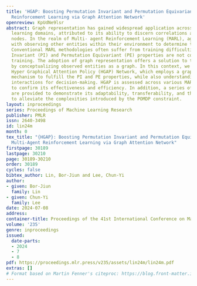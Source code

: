 ```yaml
---
title: 'HGAP: Boosting Permutation Invariant and Permutation Equivariant in Multi-Agent
  Reinforcement Learning via Graph Attention Network'
openreview: KpUdNe9lsr
abstract: Graph representation has gained widespread application across various machine
  learning domains, attributed to its ability to discern correlations among input
  nodes. In the realm of Multi- agent Reinforcement Learning (MARL), agents are tasked
  with observing other entities within their environment to determine their behavior.
  Conventional MARL methodologies often suffer from training difficulties if Permutation
  Invariant (PI) and Permutation Equivariant (PE) properties are not considered during
  training. The adoption of graph representation offers a solution to these challenges
  by conceptualizing observed entities as a graph. In this context, we introduce the
  Hyper Graphical Attention Policy (HGAP) Network, which employs a graph attention
  mechanism to fulfill the PI and PE properties, while also understanding inter-entity
  interactions for decision-making. HGAP is assessed across various MARL benchmarks
  to confirm its effectiveness and efficiency. In addition, a series of ablation studies
  are provided to demonstrate its adaptability, transferability, and the capability
  to alleviate the complexities introduced by the POMDP constraint.
layout: inproceedings
series: Proceedings of Machine Learning Research
publisher: PMLR
issn: 2640-3498
id: lin24m
month: 0
tex_title: "{HGAP}: Boosting Permutation Invariant and Permutation Equivariant in
  Multi-Agent Reinforcement Learning via Graph Attention Network"
firstpage: 30189
lastpage: 30210
page: 30189-30210
order: 30189
cycles: false
bibtex_author: Lin, Bor-Jiun and Lee, Chun-Yi
author:
- given: Bor-Jiun
  family: Lin
- given: Chun-Yi
  family: Lee
date: 2024-07-08
address:
container-title: Proceedings of the 41st International Conference on Machine Learning
volume: '235'
genre: inproceedings
issued:
  date-parts:
  - 2024
  - 7
  - 8
pdf: https://proceedings.mlr.press/v235/assets/lin24m/lin24m.pdf
extras: []
# Format based on Martin Fenner's citeproc: https://blog.front-matter.io/posts/citeproc-yaml-for-bibliographies/
---
```

